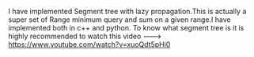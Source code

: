 I have implemented Segment tree with lazy propagation.This is actually a super set of Range minimum query and sum on a given range.I have implemented both in c++ and python.
To know what segment tree is it is highly recommended to watch this video ---> https://www.youtube.com/watch?v=xuoQdt5pHj0
